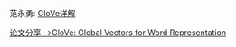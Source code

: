 
范永勇: [GloVe详解](https://www.fanyeong.com/2018/02/19/glove-in-detail/)

[论文分享-->GloVe: Global Vectors for Word Representation](https://blog.csdn.net/mr_tyting/article/details/80180780)